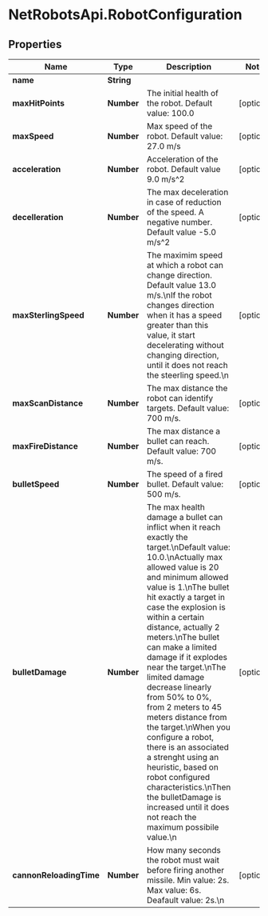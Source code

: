 # NetRobotsApi.RobotConfiguration

## Properties
Name | Type | Description | Notes
------------ | ------------- | ------------- | -------------
**name** | **String** |  | 
**maxHitPoints** | **Number** | The initial health of the robot. Default value: 100.0 | [optional] 
**maxSpeed** | **Number** | Max speed of the robot. Default value: 27.0 m/s | [optional] 
**acceleration** | **Number** | Acceleration of the robot. Default value 9.0 m/s^2 | [optional] 
**decelleration** | **Number** | The max deceleration in case of reduction of the speed. A negative number. Default value -5.0 m/s^2 | [optional] 
**maxSterlingSpeed** | **Number** | The maximim speed at which a robot can change direction.  Default value 13.0 m/s.\nIf the robot changes direction when it has a speed greater than this value, it start decelerating without changing direction, until it does not reach the steerling speed.\n | [optional] 
**maxScanDistance** | **Number** | The max distance the robot can identify targets. Default value: 700 m/s. | [optional] 
**maxFireDistance** | **Number** | The max distance a bullet can reach. Default value: 700 m/s. | [optional] 
**bulletSpeed** | **Number** | The speed of a fired bullet. Default value: 500 m/s. | [optional] 
**bulletDamage** | **Number** | The max health damage a bullet can inflict when it reach exactly the target.\nDefault value: 10.0.\nActually max allowed value is 20 and minimum allowed value is 1.\nThe bullet hit exactly a target in case the explosion is within a certain distance, actually 2 meters.\nThe bullet can make a limited damage if it explodes near the target.\nThe limited damage decrease linearly from 50% to 0%, from 2 meters to 45 meters distance from the target.\nWhen you configure a robot, there is an associated a strenght using an heuristic, based on robot configured characteristics.\nThen the bulletDamage is increased until it does not reach the maximum possibile value.\n | [optional] 
**cannonReloadingTime** | **Number** | How many seconds the robot must wait before firing another missile. Min value: 2s. Max value: 6s. Deafault value: 2s.\n | [optional] 



